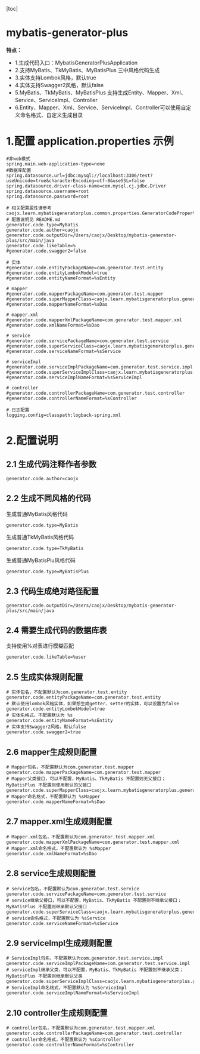 [toc]

# mybatis-generator-plus

**特点：**

- 1.生成代码入口：MybatisGeneratorPlusApplication
- 2.支持MyBatis、TkMyBatis、MyBatisPlus 三中风格代码生成
- 3.实体支持Lombok风格，默认true
- 4.实体支持Swagger2风格，默认false
- 5.MyBatis、TkMyBatis、MyBatisPlus 支持生成Entity、Mapper、Xml、Service、ServiceImpl、Controller
- 6.Entity、Mapper、Xml、Service、ServiceImpl、Controller可以使用自定义命名格式、自定义生成目录

# 1.配置 application.properties 示例

```properties
#非web模式
spring.main.web-application-type=none
#数据库配置
spring.datasource.url=jdbc:mysql://localhost:3306/test?useUnicode=true&characterEncoding=utf-8&useSSL=false
spring.datasource.driver-class-name=com.mysql.cj.jdbc.Driver
spring.datasource.username=root
spring.datasource.password=root

# 相关配置属性请参考 caojx.learn.mybatisgeneratorplus.common.properties.GeneratorCodeProperties
# 配置说明见 README.md
generator.code.type=MyBatis
generator.code.author=caojx
generator.code.outputDir=/Users/caojx/Desktop/mybatis-generator-plus/src/main/java
generator.code.likeTable=%
#generator.code.swagger2=false

# 实体
#generator.code.entityPackageName=com.generator.test.entity
#generator.code.entityLombokModel=true
#generator.code.entityNameFormat=%sEntity

# mapper
#generator.code.mapperPackageName=com.generator.test.mapper
#generator.code.superMapperClass=caojx.learn.mybatisgeneratorplus.generator.mybatis.TkBaseMapper
#generator.code.mapperNameFormat=%sDao

# mapper.xml
#generator.code.mapperXmlPackageName=com.generator.test.mapper.xml
#generator.code.xmlNameFormat=%sDao

# service
#generator.code.servicePackageName=com.generator.test.service
#generator.code.superServiceClass=caojx.learn.mybatisgeneratorplus.generator.mybatis.IService
#generator.code.serviceNameFormat=%sService

# serviceImpl
#generator.code.serviceImplPackageName=com.generator.test.service.impl
#generator.code.superServiceImplClass=caojx.learn.mybatisgeneratorplus.generator.mybatis.ServiceImpl
#generator.code.serviceImplNameFormat=%sServiceImpl

# controller
#generator.code.controllerPackageName=com.generator.test.controller
#generator.code.controllerNameFormat=%sController

# 日志配置
logging.config=classpath:logback-spring.xml
```

# 2.配置说明

## 2.1 生成代码注释作者参数

```properties
generator.code.author=caojx
```

## 2.2 生成不同风格的代码

生成普通MyBatis风格代码

```properties
generator.code.type=MyBatis
```

生成普通TkMyBatis风格代码

```properties
generator.code.type=TkMyBatis
```

生成普通MyBatisPlu风格代码

```properties
generator.code.type=MyBatisPlus
```

## 2.3 代码生成绝对路径配置

```properties
generator.code.outputDir=/Users/caojx/Desktop/mybatis-generator-plus/src/main/java
```

## 2.4 需要生成代码的数据库表

支持使用%对表进行模糊匹配

```properties
generator.code.likeTable=%user
```

## 2.5 生成实体规则配置

```properties
# 实体包名，不配置默认为com.generator.test.entity
generator.code.entityPackageName=com.generator.test.entity
# 默认使用lombok风格实体，如果想生成getter、setter的实体，可以设置为false
generator.code.entityLombokModel=true
# 实体名格式，不配置默认为 %s
generator.code.entityNameFormat=%sEntity
# 实体支持Swagger2风格，默认false
generator.code.swagger2=true
```

## 2.6 mapper生成规则配置

```properties
# Mapper包名，不配置默认为com.generator.test.mapper
generator.code.mapperPackageName=com.generator.test.mapper
# Mapper父类接口，可以不配置，MyBatis、TkMyBatis 不配置则无父接口；MyBatisPlus 不配置则使用默认的父接口
generator.code.superMapperClass=caojx.learn.mybatisgeneratorplus.generator.mybatis.TkBaseMapper
# Mapper命名格式，不配置默认为 %sMapper
generator.code.mapperNameFormat=%sDao
```

## 2.7 mapper.xml生成规则配置

```properties
# Mapper.xml包名，不配置默认为com.generator.test.mapper.xml
generator.code.mapperXmlPackageName=com.generator.test.mapper.xml
# Mapper.xml命名格式，不配置默认为 %sMapper
generator.code.xmlNameFormat=%sDao
```

## 2.8 service生成规则配置

```properties
# service包名，不配置默认为com.generator.test.service
generator.code.servicePackageName=com.generator.test.service
# service继承父接口，可以不配置，MyBatis、TkMyBatis 不配置则不继承父接口；MyBatisPlus 不配置则继承默认父接口
generator.code.superServiceClass=caojx.learn.mybatisgeneratorplus.generator.mybatis.IService
# service命名格式，不配置默认为 %sService
generator.code.serviceNameFormat=%sService
```

## 2.9 serviceImpl生成规则配置

```properties
# ServiceImpl包名，不配置默认为com.generator.test.service.impl
generator.code.serviceImplPackageName=com.generator.test.service.impl
# serviceImpl继承父类，可以不配置，MyBatis、TkMyBatis 不配置则不继承父类；MyBatisPlus 不配置则继承默认父类
generator.code.superServiceImplClass=caojx.learn.mybatisgeneratorplus.generator.mybatis.ServiceImpl
# ServiceImpl命名格式，不配置默认为 %sServiceImpl
generator.code.serviceImplNameFormat=%sServiceImpl
```

## 2.10 controller生成规则配置

```properties
# controller包名，不配置默认为com.generator.test.mapper.xml
generator.code.controllerPackageName=com.generator.test.controller
# controller命名格式，不配置默认为 %sController
generator.code.controllerNameFormat=%sController
```